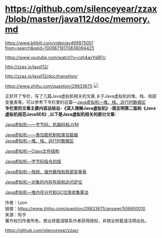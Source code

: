

# https://github.com/silenceyear/zzax/blob/master/java112/doc/memory.md

https://www.bilibili.com/video/av49987505?from=search&seid=10098719170838094425









https://www.youtube.com/watch?v=cxh4avYqBFU

http://zzax.io/java112/

http://zzax.io/java112/doc/transition/


https://www.zhihu.com/question/29833675
![](_v_images/1559228732_20953.png)














正好开了专栏，写了几篇Java虚拟机相关的文章,关于Java虚拟机的堆、栈、局部变量表等，可以参考下专栏里的这篇—[Java虚拟机—堆、栈、运行时数据区](https://zhuanlan.zhihu.com/p/44694290)  
**专栏里的文章主要内容总结自-《深入理解Java虚拟机》-周志明第二版和《Java虚拟机规范JavaSE8》,以下是Java虚拟机相关的部分文章:**

[Java虚拟机——字节码、机器码和JVM](https://zhuanlan.zhihu.com/p/44657693)

[Java虚拟机——类加载机制和类加载器](https://zhuanlan.zhihu.com/p/44670213)  
[Java虚拟机—堆、栈、运行时数据区](https://zhuanlan.zhihu.com/p/44694290)

[Java虚拟机—Class文件结构](https://zhuanlan.zhihu.com/p/45003974)

[Java虚拟机—字节码指令初探](https://zhuanlan.zhihu.com/p/45050364)

[Java虚拟机—栈帧、操作数栈和局部变量表](https://zhuanlan.zhihu.com/p/45354152)

[Java虚拟机—对象的内存布局和访问定位](https://zhuanlan.zhihu.com/p/44948944)

[Java虚拟机—堆内存分代和GC垃圾收集算法](https://zhuanlan.zhihu.com/p/45558897)

  
  
作者：Lyon  
链接：https://www.zhihu.com/question/29833675/answer/506600010  
来源：知乎  
著作权归作者所有。商业转载请联系作者获得授权，非商业转载请注明出处。



























https://github.com/silenceyear/zzax/







